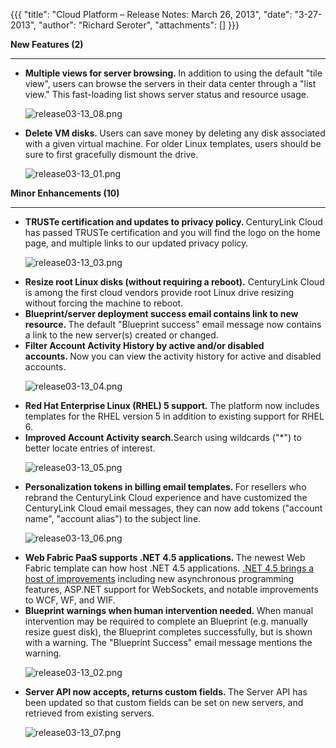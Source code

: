 {{{
  "title": "Cloud Platform – Release Notes: March 26, 2013",
  "date": "3-27-2013",
  "author": "Richard Seroter",
  "attachments": []
}}}

<p><strong>New Features (2)</strong>
</p>
<hr />
<ul>
  <li><strong>Multiple views for server browsing.&nbsp;</strong>In addition to using the default "tile view", users can browse the servers in their data center through a "list view." This fast-loading list shows server status and resource usage.
    <p><img src="https://t3n.zendesk.com/attachments/token/eh9vjjkxnbufrbd/?name=release03-13_08.png" alt="release03-13_08.png" />
    </p>
  </li>
  <li><strong>Delete VM disks.&nbsp;</strong>Users can save money by deleting any disk associated with a given virtual machine. For older Linux templates, users should be sure to first gracefully dismount the drive.
    <p><img src="https://t3n.zendesk.com/attachments/token/tkongkmho07mlyp/?name=release03-13_01.png" alt="release03-13_01.png" />
    </p>
  </li>
</ul>
<p></p>
<p><strong>Minor Enhancements (10)</strong>
</p>
<hr />
<ul>
  <li><strong>TRUSTe certification and updates to privacy policy.&nbsp;</strong>CenturyLink Cloud has passed TRUSTe certification and you will find the logo on the home page, and multiple links to our updated privacy policy.
    <p><img src="https://t3n.zendesk.com/attachments/token/2hi5l90nwpuqolk/?name=release03-13_03.png" alt="release03-13_03.png" />
    </p>
  </li>
  <li><strong>Resize root Linux disks (without requiring a reboot).</strong> CenturyLink Cloud is among the first cloud vendors provide root Linux drive resizing without forcing the machine to reboot.</li>
  <li><strong>Blueprint/server deployment success email contains link to new resource.&nbsp;</strong>The default "Blueprint success" email message now contains a link to the new server(s) created or changed.</li>
  <li><strong>Filter Account Activity History by active and/or disabled accounts.&nbsp;</strong>Now you can view the activity history for active and disabled accounts.
    <p><img src="https://t3n.zendesk.com/attachments/token/yep9gtt35d9jeii/?name=release03-13_04.png" alt="release03-13_04.png" />
    </p>
  </li>
  <li><strong>Red Hat Enterprise Linux (RHEL) 5 support.&nbsp;</strong>The platform now includes templates for the RHEL version 5 in addition to existing support for RHEL 6.</li>
  <li><strong>Improved Account Activity search.</strong>Search using wildcards ("*") to better locate entries of interest.
    <p><img src="https://t3n.zendesk.com/attachments/token/mxrgjg96hixoqj2/?name=release03-13_05.png" alt="release03-13_05.png" />
    </p>
  </li>
  <li><strong>Personalization tokens in billing email templates.&nbsp;</strong>For resellers who rebrand the CenturyLink Cloud experience and have customized the CenturyLink Cloud email messages, they can now add tokens ("account name", "account alias") to the subject line.
    <p><img src="https://t3n.zendesk.com/attachments/token/fbaum1mvvhg9d6s/?name=release03-13_06.png" alt="release03-13_06.png" />
    </p>
  </li>
  <li><strong>Web Fabric PaaS supports .NET 4.5 applications.&nbsp;</strong>The newest Web Fabric template can how host .NET 4.5 applications. <a href="http://msdn.microsoft.com/en-us/library/ms171868.aspx">.NET 4.5 brings a host of improvements</a> including
    new asynchronous programming features, ASP.NET support for WebSockets, and notable improvements to WCF, WF, and WIF.</li>
  <li><strong>Blueprint warnings when human intervention needed.&nbsp;</strong>When manual intervention may be required to complete an Blueprint (e.g. manually resize guest disk), the Blueprint completes successfully, but is shown with a warning. The "Blueprint
    Success" email message mentions the warning.
    <p><img src="https://t3n.zendesk.com/attachments/token/f1j9fdvjnvqrjon/?name=release03-13_02.png" alt="release03-13_02.png" />
    </p>
  </li>
  <li><strong>Server API now accepts, returns custom fields.&nbsp;</strong>The Server API has been updated so that custom fields can be set on new servers, and retrieved from existing servers.
    <p><img src="https://t3n.zendesk.com/attachments/token/o7d26btenmr3mjy/?name=release03-13_07.png" alt="release03-13_07.png" />
    </p>
  </li>
</ul>